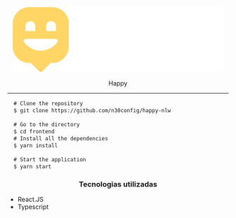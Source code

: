 </header>
  <div align="center" ><img src="./frontend/src/images/Logo.svg" alt="logo" /></div>
  <p align="center"> Happy </p>
  </p>
  <hr/>
</header>
<main>

      # Clone the repository
      $ git clone https://github.com/n30config/happy-nlw

      # Go to the directory
      $ cd frontend
      # Install all the dependencies
      $ yarn install

      # Start the application
      $ yarn start

  </div>
  <div id="tecnologias">
    <h3 align="center">Tecnologias utilizadas</h3>
    <ul>
      <li>React.JS</li>
      <li>Typescript</li>
    </ul>
  </div>
  
